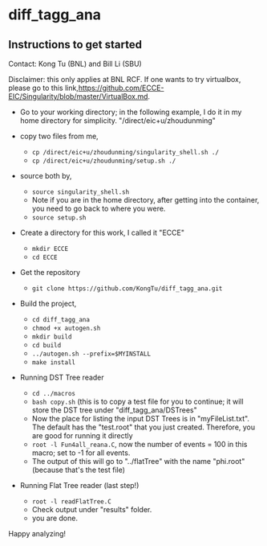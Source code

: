 # diff_tagg_ana 

## Instructions to get started

Contact: Kong Tu (BNL) and Bill Li (SBU)

Disclaimer: this only applies at BNL RCF. If one wants to try virtualbox, please go to this link,https://github.com/ECCE-EIC/Singularity/blob/master/VirtualBox.md.

- Go to your working directory; in the following example, I do it in my home directory for simplicity.
"/direct/eic+u/zhoudunming"

- copy two files from me, 
  - ``cp /direct/eic+u/zhoudunming/singularity_shell.sh ./``
  - ``cp /direct/eic+u/zhoudunming/setup.sh ./``

- source both by, 
  - ``source singularity_shell.sh``
  - Note if you are in the home directory, after getting into the container, you need to go back to where you were.
  - ``source setup.sh``

- Create a directory for this work, I called it "ECCE"
  - ``mkdir ECCE``
  - ``cd ECCE``

- Get the repository
  - ``git clone https://github.com/KongTu/diff_tagg_ana.git``

- Build the project,
  - ``cd diff_tagg_ana``
  - ``chmod +x autogen.sh``
  - ``mkdir build``
  - ``cd build``
  - ``../autogen.sh --prefix=$MYINSTALL``
  - ``make install``

- Running DST Tree reader
  - ``cd ../macros``
  - ``bash copy.sh`` (this is to copy a test file for you to continue; it will store the DST tree under "diff_tagg_ana/DSTrees"
  - Now the place for listing the input DST Trees is in "myFileList.txt". The default has the "test.root" that you just created. Therefore, you are good for running it directly
  - ``root -l Fun4all_reana.C``, now the number of events = 100 in this macro; set to -1 for all events.
  - The output of this will go to "../flatTree" with the name "phi.root" (because that's the test file)

- Running Flat Tree reader (last step!)
  - ``root -l readFlatTree.C``
  - Check output under "results" folder.
  - you are done.

Happy analyzing!
  
